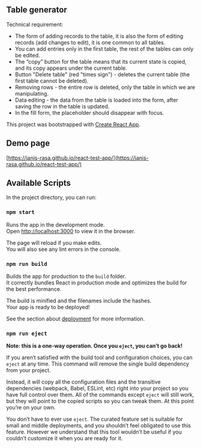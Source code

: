 ## Table generator

Technical requirement:

- The form of adding records to the table, it is also the form of editing records (add changes to edit), it is one common to all tables.
- You can add entries only in the first table, the rest of the tables can only be edited.
- The “copy” button for the table means that its current state is copied, and its copy appears under the current table.
- Button "Delete table" (red "times sign") - deletes the current table (the first table cannot be deleted).
- Removing rows - the entire row is deleted, only the table in which we are manipulating.
- Data editing - the data from the table is loaded into the form, after saving the row in the table is updated.
- In the fill form, the placeholder should disappear with focus.

This project was bootstrapped with [Create React App](https://github.com/facebook/create-react-app).

## Demo page

[https://janis-rasa.github.io/react-test-app/](https://janis-rasa.github.io/react-test-app/)

## Available Scripts

In the project directory, you can run:

### `npm start`

Runs the app in the development mode.<br />
Open [http://localhost:3000](http://localhost:3000) to view it in the browser.

The page will reload if you make edits.<br />
You will also see any lint errors in the console.

### `npm run build`

Builds the app for production to the `build` folder.<br />
It correctly bundles React in production mode and optimizes the build for the best performance.

The build is minified and the filenames include the hashes.<br />
Your app is ready to be deployed!

See the section about [deployment](https://facebook.github.io/create-react-app/docs/deployment) for more information.

### `npm run eject`

**Note: this is a one-way operation. Once you `eject`, you can’t go back!**

If you aren’t satisfied with the build tool and configuration choices, you can `eject` at any time. This command will remove the single build dependency from your project.

Instead, it will copy all the configuration files and the transitive dependencies (webpack, Babel, ESLint, etc) right into your project so you have full control over them. All of the commands except `eject` will still work, but they will point to the copied scripts so you can tweak them. At this point you’re on your own.

You don’t have to ever use `eject`. The curated feature set is suitable for small and middle deployments, and you shouldn’t feel obligated to use this feature. However we understand that this tool wouldn’t be useful if you couldn’t customize it when you are ready for it.
